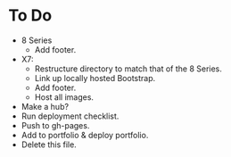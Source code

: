 # To Do

- 8 Series
  - Add footer.
- X7:
  - Restructure directory to match that of the 8 Series.
  - Link up locally hosted Bootstrap.
  - Add footer.
  - Host all images.
- Make a hub?
- Run deployment checklist.
- Push to gh-pages.
- Add to portfolio & deploy portfolio.
- Delete this file.